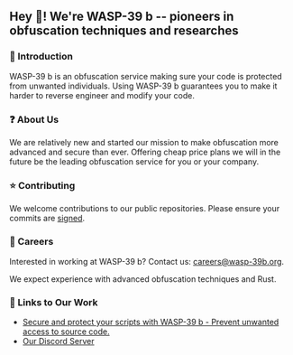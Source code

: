 ## Hey :wave:! We're WASP-39 b -- pioneers in obfuscation techniques and researches

### :rocket: Introduction

WASP-39 b is an obfuscation service making sure your code is protected from unwanted individuals. Using WASP-39 b guarantees you to make it harder to reverse engineer and modify your code.

### :question: About Us

We are relatively new and started our mission to make obfuscation more advanced and secure than ever. Offering cheap price plans we will in the future be the leading obfuscation service for you or your company.

### :star: Contributing

We welcome contributions to our public repositories. Please ensure your commits are [signed](https://docs.github.com/en/authentication/managing-commit-signature-verification/about-commit-signature-verification).

### :hammer: Careers

Interested in working at WASP-39 b? Contact us: [careers@wasp-39b.org](mailto:careers@wasp-39b.org).

We expect experience with advanced obfuscation techniques and Rust.

### :link: Links to Our Work
- [Secure and protect your scripts with WASP-39 b - Prevent unwanted access to source code.](https://wasp-39b.org)
- [Our Discord Server](https://discord.wasp-39b.org)
